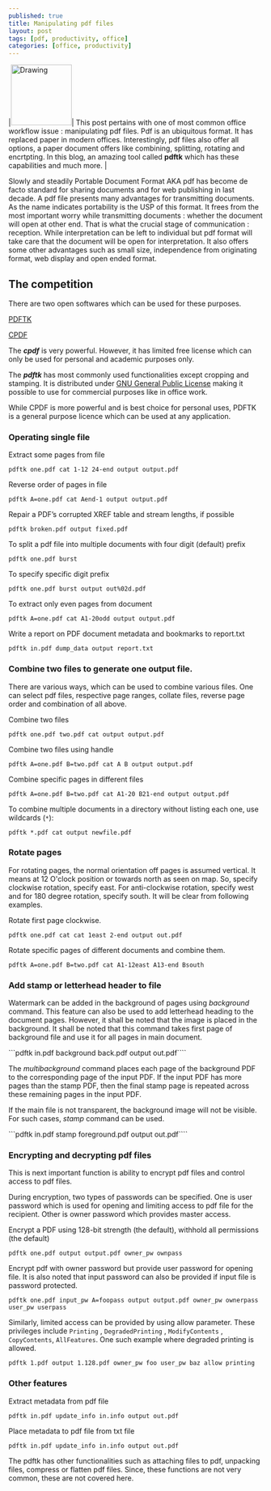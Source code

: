 ```yaml
---
published: true
title: Manipulating pdf files
layout: post
tags: [pdf, productivity, office]
categories: [office, productivity]
---
```

|<img src="https://upload.wikimedia.org/wikipedia/commons/e/ec/Pdf_by_mimooh.svg" alt="Drawing" style="width: 120px;"/>| This post pertains with one of most common office workflow issue : manipulating pdf files. Pdf is an ubiquitous format. It has replaced paper in modern offices. Interestingly, pdf files also offer all options, a paper document offers like combining, splitting, rotating and encrtpting. In this blog, an amazing tool called **pdftk** which has these capabilities and much more. |

Slowly and steadily Portable Document Format AKA pdf has become de facto standard for sharing documents and for web publishing in last decade. A pdf file presents many advantages for transmitting documents. As the name indicates portability is the USP of this format. It frees from the most important worry while transmitting documents : whether the document will open at other end. That is what the crucial stage of communication : reception. While interpretation can be left to individual but pdf format will take care that the document will be open for interpretation. It also offers some other advantages such as small size, independence from originating format, web display and open ended format.

## The competition

There are two open softwares which can be used for these purposes.

[PDFTK](https://www.pdflabs.com/tools/pdftk-server/)

[CPDF](http://community.coherentpdf.com/)

The _**cpdf**_ is very powerful. However, it has limited free license which can only be used for personal and academic purposes only. 

The _**pdftk**_ has most commonly used functionalities except cropping and stamping. It is distributed under [GNU General Public License](https://www.gnu.org/licenses/gpl-3.0.en.html) making it possible to use for commercial purposes like in office work.

While CPDF is more powerful and is best choice for personal uses, PDFTK is a general purpose licence which can be used at any application. 

### Operating single file

Extract some pages from file 

```pdftk one.pdf cat 1-12 24-end output output.pdf```

Reverse order of pages in file

```pdftk A=one.pdf cat Aend-1 output output.pdf```

Repair a PDF’s corrupted XREF table and stream lengths, if possible

```pdftk broken.pdf output fixed.pdf```

To split a pdf file into multiple documents with four digit (default) prefix

```pdftk one.pdf burst```

To specify specific digit prefix

```pdftk one.pdf burst output out%02d.pdf```

To extract only even pages from document

```pdftk A=one.pdf cat A1-20odd output output.pdf```

Write a report on PDF document metadata and bookmarks to report.txt

``pdftk in.pdf dump_data output report.txt``

### Combine two files to generate one output file.

There are various ways, which can be used to combine various files. One can select pdf files, respective page ranges, collate files, reverse page order and combination of all above.

Combine two files

```pdftk one.pdf two.pdf cat output output.pdf```

Combine two files using handle

```pdftk A=one.pdf B=two.pdf cat A B output output.pdf```

Combine specific pages in different files

```pdftk A=one.pdf B=two.pdf cat A1-20 B21-end output output.pdf```

To combine multiple documents in a directory without listing each one, use wildcards (`*`):

```pdftk *.pdf cat output newfile.pdf```

### Rotate pages

For rotating pages, the normal orientation off pages is assumed vertical. It means at 12 O'clock position or towards north as seen on map. So, specify clockwise rotation, specify east. For anti-clockwise rotation, specify west and for 180 degree rotation, specify south. It will be clear from following examples.

Rotate first page clockwise.

```pdftk one.pdf cat cat 1east 2-end output out.pdf```

Rotate specific pages of different documents and combine them. 

```pdftk A=one.pdf B=two.pdf cat A1-12east A13-end Bsouth```

### Add stamp or letterhead header to file

Watermark can be added in the background of pages using *background* command. This feature can also be used to add letterhead heading to the document pages. However, it shall be noted that the image is placed in the background. It shall be noted that this command takes first page of background file and use it for all pages in main document.

```pdftk in.pdf background back.pdf output out.pdf````

The *multibackground* command places each page of the background PDF to the corresponding page of the input PDF. If the input PDF has more pages than the stamp PDF, then the final stamp page is repeated across these remaining pages in the input PDF.

If the main file is not transparent, the background image will not be visible. For such cases, *stamp* command can be used.

```pdftk in.pdf stamp foreground.pdf output out.pdf````

### Encrypting and decrypting pdf files

This is next important function is ability to encrypt pdf files and control access to pdf files.

During encryption, two types of passwords can be specified. One is user password which is used for opening and limiting access to pdf file for the recipient. Other is owner password which provides master access.

Encrypt a PDF using 128-bit strength (the default), withhold all permissions (the default)

```pdftk one.pdf output output.pdf owner_pw ownpass```

Encrypt pdf with owner password but provide user password for opening file. It is also noted that input password can also be provided if input file is password protected.

```pdftk one.pdf input_pw A=foopass output output.pdf owner_pw ownerpass user_pw userpass```

Similarly, limited access can be provided by using allow parameter. These privileges include `Printing` , `DegradedPrinting` , `ModifyContents` , `CopyContents`, `AllFeatures`. One such example where degraded printing is allowed.

```pdftk 1.pdf output 1.128.pdf owner_pw foo user_pw baz allow printing```

### Other features

Extract metadata from pdf file

```pdftk in.pdf update_info in.info output out.pdf```

Place metadata to pdf file from txt file

```pdftk in.pdf update_info in.info output out.pdf```

The pdftk has other functionalities such as attaching files to pdf, unpacking files, compress or flatten pdf files. Since, these functions are not very common, these are not covered here.